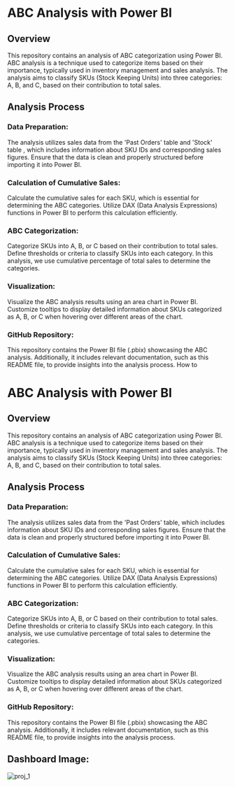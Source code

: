 # ABC Analysis with Power BI
## Overview
This repository contains an analysis of ABC categorization using Power BI. ABC analysis is a technique used to categorize items based on their importance, typically used in inventory management and sales analysis. The analysis aims to classify SKUs (Stock Keeping Units) into three categories: A, B, and C, based on their contribution to total sales.
## Analysis Process
### Data Preparation:
The analysis utilizes sales data from the 'Past Orders' table and 'Stock' table , which includes information about SKU IDs and corresponding sales figures.
Ensure that the data is clean and properly structured before importing it into Power BI.

### Calculation of Cumulative Sales:
Calculate the cumulative sales for each SKU, which is essential for determining the ABC categories.
Utilize DAX (Data Analysis Expressions) functions in Power BI to perform this calculation efficiently. 

### ABC Categorization:
Categorize SKUs into A, B, or C based on their contribution to total sales.
Define thresholds or criteria to classify SKUs into each category. In this analysis, we use cumulative percentage of total sales to determine the categories.

### Visualization:
Visualize the ABC analysis results using an area chart in Power BI.
Customize tooltips to display detailed information about SKUs categorized as A, B, or C when hovering over different areas of the chart.

### GitHub Repository:
This repository contains the Power BI file (.pbix) showcasing the ABC analysis.
Additionally, it includes relevant documentation, such as this README file, to provide insights into the analysis process.
How to 
# ABC Analysis with Power BI
## Overview
This repository contains an analysis of ABC categorization using Power BI. ABC analysis is a technique used to categorize items based on their importance, typically used in inventory management and sales analysis. The analysis aims to classify SKUs (Stock Keeping Units) into three categories: A, B, and C, based on their contribution to total sales.
## Analysis Process
### Data Preparation:
The analysis utilizes sales data from the 'Past Orders' table, which includes information about SKU IDs and corresponding sales figures.
Ensure that the data is clean and properly structured before importing it into Power BI.

### Calculation of Cumulative Sales:
Calculate the cumulative sales for each SKU, which is essential for determining the ABC categories.
Utilize DAX (Data Analysis Expressions) functions in Power BI to perform this calculation efficiently. 

### ABC Categorization:
Categorize SKUs into A, B, or C based on their contribution to total sales.
Define thresholds or criteria to classify SKUs into each category. In this analysis, we use cumulative percentage of total sales to determine the categories.

### Visualization:
Visualize the ABC analysis results using an area chart in Power BI.
Customize tooltips to display detailed information about SKUs categorized as A, B, or C when hovering over different areas of the chart.

### GitHub Repository:
This repository contains the Power BI file (.pbix) showcasing the ABC analysis.
Additionally, it includes relevant documentation, such as this README file, to provide insights into the analysis process.


## Dashboard Image:
![proj_1](https://github.com/Tazibava/ABC-Analysis/assets/166983934/be4fc874-f107-469c-a2f9-18106a989fd2)
